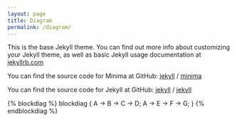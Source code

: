 ```yaml
---
layout: page
title: Diagram
permalink: /diagram/
---
```


This is the base Jekyll theme. You can find out more info about customizing your Jekyll theme, as well as basic Jekyll usage documentation at [jekyllrb.com](https://jekyllrb.com/)

You can find the source code for Minima at GitHub:
[jekyll][jekyll-organization] /
[minima](https://github.com/jekyll/minima)

You can find the source code for Jekyll at GitHub:
[jekyll][jekyll-organization] /
[jekyll](https://github.com/jekyll/jekyll)

{% blockdiag %}
blockdiag {
   A -> B -> C -> D;
   A -> E -> F -> G;
}
{% endblockdiag %}

[jekyll-organization]: https://github.com/jekyll
